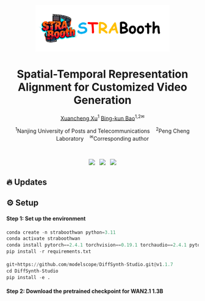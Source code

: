 <p align="center" >
    <img src="asserts/title.png"  width="70%" >
</p>

# <div align="center" >Spatial-Temporal Representation Alignment for Customized Video Generation<div align="center">

<div align="center">
  <p>
    <a href="https://xuxuancheng0208.github.io/">Xuancheng Xu</a><sup>1</sup>
    <a href="https://www.scholat.com/bkbao.en">Bing-kun Bao</a><sup>1,2✉</sup>
  </p>
  <p>
    <sup>1</sup>Nanjing University of Posts and Telecommunications &nbsp;&nbsp;
    <sup>2</sup>Peng Cheng Laboratory &nbsp;&nbsp;
    <sup>✉</sup>Corresponding author
  </p>
</div>

<br>

<p align="center">
  <a href='https://strabooth.github.io/'><img src='https://img.shields.io/badge/Project-Page-Green'></a>
  &nbsp;
  <a href=""><img src="https://img.shields.io/static/v1?label=Arxiv&message=STRABooth&color=red&logo=arxiv"></a>
  &nbsp;
  <a href=''><img src='https://img.shields.io/badge/%F0%9F%A4%97%20Hugging%20Face-Dataset-orange'></a>
</p>

## 🔥 Updates

## ⚙️ Setup
####  Step 1: Set up the environment
```python
conda create -n straboothwan python=3.11
conda activate straboothwan
conda install pytorch==2.4.1 torchvision==0.19.1 torchaudio==2.4.1 pytorch-cuda=12.1 -c pytorch -c nvidia
pip install -r requirements.txt

git+https://github.com/modelscope/DiffSynth-Studio.git@v1.1.7
cd DiffSynth-Studio
pip install -e .
```
####  Step 2: Download the pretrained checkpoint for WAN2.1 1.3B



